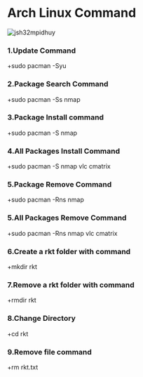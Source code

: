 # Arch Linux Command

![jsh32mpidhuy](https://user-images.githubusercontent.com/69615463/102713808-ae5f5680-42f0-11eb-934f-5bc22a08b221.png)

<h3>1.Update Command</h3>

+sudo pacman -Syu

<h3>2.Package Search Command</h3>

+sudo pacman -Ss nmap

<h3>3.Package Install command</h3>

+sudo pacman -S nmap

<h3>4.All Packages Install  Command</h3>

+sudo pacman -S nmap vlc cmatrix

<h3>5.Package Remove Command</h3>

+sudo pacman -Rns nmap

<h3>5.All Packages Remove Command</h3>

+sudo pacman -Rns nmap vlc cmatrix

<h3>6.Create a rkt folder with command</h3>

+mkdir rkt

<h3>7.Remove a rkt folder with command</h3>

+rmdir rkt

<h3>8.Change Directory</h3>

+cd rkt

<h3>9.Remove file command</h3>

+rm rkt.txt

